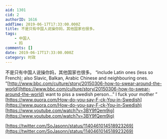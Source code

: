 ```yaml
---
aid: 1301
cid: 2
authorID: 1616
addTime: 2019-06-17T17:33:00.000Z
title: 不是只有中国人说操你妈，其他国家也很多。
tags:
    - 中国人
    - 妈
comments: []
date: 2019-06-17T17:33:00.000Z
category: 时政
---
```


不是只有中国人说操你妈，其他国家也很多。 “include Latin ones (less so French); also Slavic, Balkan, Arabic Chinese and neighbouring ones. ”[http://www.bbc.com/culture/story/20150306-how-to-swear-around-the-world](https://www.bbc.com/culture/story/20150306-how-to-swear-around-the-world) want to piss a swedish person...” I fuck your mother ” [https://www.quora.com/How-do-you-say-F-ck-You-in-Swedish](https://www.quora.com/How-do-you-say-F-ck-You-in-Swedish) [https://www.youtube.com/watch?v=3BY9fQem9ig](https://www.youtube.com/watch?v=3BY9fQem9ig)

[https://twitter.com/SoJasonn/status/1140461014518923269](https://twitter.com/SoJasonn/status/1140461014518923269)
